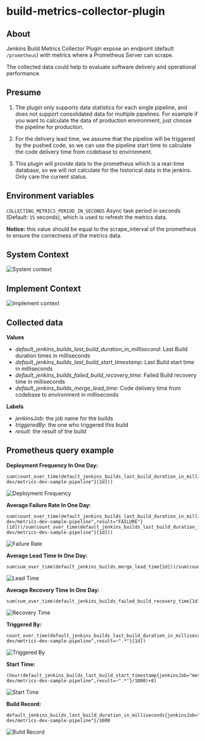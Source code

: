 # build-metrics-collector-plugin
## About
Jenkins Build Metrics Collector Plugin expose an endpoint (default `/prometheus`) with metrics where a Prometheus Server can scrape.

The collected data could help to evaluate software delivery and operational performance.

## Presume
1. The plugin only supports data statistics for each single pipeline, and does not support consolidated data for multiple pipelines.
For example if you want to calculate the data of production environment, just choose the pipeline for production. 

2. For the delivery lead time, we assume that the pipeline will be triggered by the pushed code, so we can use the pipeline start time to calculate the
code delivery time from codebase to environment.

3. This plugin will provide data to the prometheus which is a real-time database, so we will not calculate for the historical data in the jenkins. 
Only care the current status.

## Environment variables
`COLLECTING_METRICS_PERIOD_IN_SECONDS` Async task period in seconds (Default: `15` seconds), which is used to refresh the metrics data. 

**Notice:** this value should be equal to the scrape_interval of the prometheus to ensure the correctness of the metrics data.

## System Context
![System context](demo/system_context.png)


## Implement Context
![Implement context](demo/implement_context.png)

## Collected data
**Values**
* *default_jenkins_builds_last_build_duration_in_millisecond*: Last Build duration times in milliseconds
* *default_jenkins_builds_last_build_start_timestamp*: Last Build start time in milliseconds
* *default_jenkins_builds_failed_build_recovery_time*: Failed Build recovery time in milliseconds
* *default_jenkins_builds_merge_lead_time*: Code delivery time from codebase to environment in milliseconds

**Labels**
* *jenkinsJob*: the job name for the builds
* *triggeredBy*: the one who triggered this build
* *result*: the result of the build

## Prometheus query example

**Deployment Frequency In One Day:**
```
sum(count_over_time(default_jenkins_builds_last_build_duration_in_milliseconds{jenkinsJob="metrics-dev/metrics-dev-sample-pipeline"}[1d]))
```
![Deployment Frequency](demo/deployment_frequency.png)

**Average Failure Rate In One Day:**
```
sum(count_over_time(default_jenkins_builds_last_build_duration_in_milliseconds{jenkinsJob="metrics-dev/metrics-dev-sample-pipeline",result="FAILURE"}[1d]))/sum(count_over_time(default_jenkins_builds_last_build_duration_in_milliseconds{jenkinsJob="metrics-dev/metrics-dev-sample-pipeline"}[1d]))
```
![Failure Rate](demo/failure_rate.png)

**Average Lead Time In One Day:**
```
sum(sum_over_time(default_jenkins_builds_merge_lead_time[1d]))/sum(count_over_time(default_jenkins_builds_merge_lead_time[1d]))
```
![Lead Time](demo/lead_time.png)

**Average Recovery Time In One Day:**
```
sum(sum_over_time(default_jenkins_builds_failed_build_recovery_time[1d]))/sum(count_over_time(default_jenkins_builds_failed_build_recovery_time[1d]))
```
![Recovery Time](demo/recovery_time.png)

**Triggered By:**
```
count_over_time(default_jenkins_builds_last_build_duration_in_milliseconds{jenkinsJob="metrics-dev/metrics-dev-sample-pipeline",result=~".*"}[1d])
```
![Triggered By](demo/triggered_by.png)

**Start Time:**
```
(hour(default_jenkins_builds_last_build_start_timestamp{jenkinsJob="metrics-dev/metrics-dev-sample-pipeline",result=~".*"}/1000)+8)
```
![Start Time](demo/start_time.png)

**Build Record:**
```
default_jenkins_builds_last_build_duration_in_milliseconds{jenkinsJob="metrics-dev/metrics-dev-sample-pipeline"}/1000
```
![Build Record](demo/build_record.png)